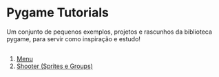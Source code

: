 # Pygame Tutorials
Um conjunto de pequenos exemplos, projetos e rascunhos da biblioteca pygame, para servir como inspiração e estudo!

##
1. [Menu](https://github.com/AmaralVinicius/pygame-tutorials/tree/main/menu)
2. [Shooter (Sprites e Groups)](https://github.com/AmaralVinicius/pygame-tutorials/tree/main/shooter%20(Sprites%20e%20Groups))
